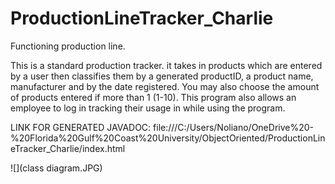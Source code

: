 # ProductionLineTracker_Charlie
Functioning production line.


This is a standard production tracker. it takes in products which are entered by a user then classifies them by a generated productID, a product name, manufacturer and by the date registered. You may also choose the amount of products entered if more than 1 (1-10). This program also allows an employee to log in tracking their usage in while using the program.


LINK FOR GENERATED JAVADOC:   file:///C:/Users/Noliano/OneDrive%20-%20Florida%20Gulf%20Coast%20University/ObjectOriented/ProductionLineTracker_Charlie/index.html

 ![](class diagram.JPG)
